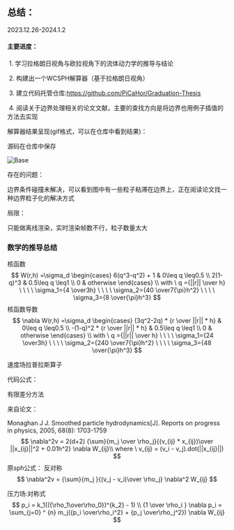 ## 总结：

2023.12.26-2024.1.2

#### 主要进度： 

​	1. 学习拉格朗日视角与欧拉视角下的流体动力学的推导与结论

​	2. 构建出一个WCSPH解算器（基于拉格朗日视角）

​	3. 建立代码托管仓库:https://github.com/PiCaHor/Graduation-Thesis

​	4. 阅读关于边界处理相关的论文文献，主要的查找方向是将边界也用例子插值的方法去实现



解算器结果呈现(gif格式，可以在仓库中看到结果)： 

源码在仓库中保存

![Base](..\.\result\Base.gif)

存在的问题： 

边界条件碰撞未解决，可以看到图中有一些粒子粘滞在边界上，正在阅读论文找一种边界粒子化的解决方式

局限： 

只能做离线渲染，实时渲染帧数不行，粒子数量太大

### 数学的推导总结

核函数
$$
W(r,h) =\sigma_d \begin{cases}
6(q^3-q^2) + 1 & 0\leq q \leq0.5 \\
2(1-q)^3 & 0.5\leq q \leq1 \\
0 & otherwise
\end{cases} \\
with \ q ={||r|| \over h} 
\ \ \ \   \sigma_1={4 \over3h} 
\ \ \ \   \sigma_2={40 \over7{\pi}h^2}  
\ \ \ \   \sigma_3={8 \over{\pi}h^3}
$$
核函数导数
$$
\nabla W(r,h) =\sigma_d \begin{cases}
(3q^2-2q) * {r \over ||r|| * h} & 0\leq q \leq0.5 \\
-(1-q)^2 *  {r \over ||r|| * h} & 0.5\leq q \leq1 \\
0 & otherwise
\end{cases} \\
with \ q ={||r|| \over h} 
\ \ \ \   \sigma_1={24 \over3h} 
\ \ \ \   \sigma_2={240 \over7{\pi}h^2}  
\ \ \ \   \sigma_3={48 \over{\pi}h^3}
$$


速度场拉普拉斯算子

代码公式：

有限差分方法

来自论文： 

Monaghan J J. Smoothed particle hydrodynamics[J]. Reports on progress in physics, 2005, 68(8): 1703-1759
$$
\nabla^2v = 2(d+2) {\sum}{m_j \over \rho_j}{(v_{ij} * x_{ij})\over ||x_{ij}||^2 + 0.01h^2} \nabla W_{ij}\\
where \ v_{ij} = (v_i - v_j).dot(||x_{ij}||)
$$
原sph公式： 反对称
$$
\nabla^2v = {\sum}{m_j }{(v_j - v_i)\over \rho_j} \nabla^2 W_{ij}
$$


压力场:对称式
$$
p_i = k_1(({\rho_1\over\rho_0})^{k_2} - 1) \\
{1 \over \rho_i } \nabla p_i = \sum_{j=0} ^ {n} m_j({p_i \over\rho_i^2} + {p_j \over\rho_j^2})  \nabla W_{ij}
$$
